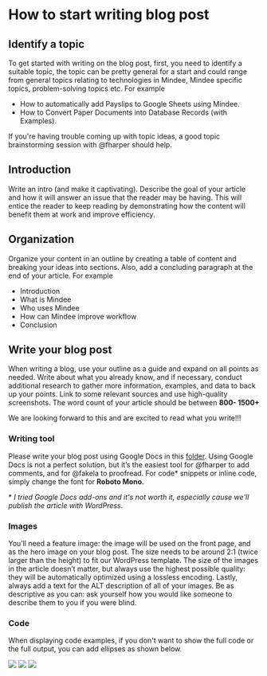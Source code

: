 # How to start writing blog post

## Identify a topic
To get started with writing on the blog post, first, you need to identify a suitable topic, the topic can be pretty general for a start and could range from general topics relating to technologies in Mindee,  Mindee specific topics, problem-solving topics etc.  For example
- How to automatically add Payslips to Google Sheets using Mindee.
- How to Convert Paper Documents into Database Records (with Examples).

If you're having trouble coming up with topic ideas, a good topic brainstorming session with @fharper should help.

## Introduction
Write an intro (and make it captivating). Describe the goal of your article and how it will answer an issue that the reader may be having. This will entice the reader to keep reading by demonstrating how the content will benefit them at work and improve efficiency.

## Organization
Organize your content in an outline by creating a table of content and breaking your ideas into sections. Also, add a concluding paragraph at the end of your article. For example
- Introduction
- What is Mindee
- Who uses Mindee
- How can Mindee improve workflow
- Conclusion

## Write your blog post
When writing a blog, use your outline as a guide and expand on all points as needed. Write about what you already know, and if necessary, conduct additional research to gather more information, examples, and data to back up your points. Link to some relevant sources and use high-quality screenshots. The word count of your article should be between **800- 1500+**

We are looking forward to this and are excited to read what you write!!!

### Writing tool
Please write your blog post using Google Docs in this [folder](https://drive.google.com/drive/u/1/folders/1syUDM_hb-mmX39nYLopTgQlvRLYpGpRh). Using Google Docs is not a perfect solution, but it’s the easiest tool for @fharper to add comments, and for @fakela to proofread. For code\* snippets or inline code, simply change the font for **Roboto Mono**.

\* *I tried Google Docs add-ons and it's not worth it, especially cause we'll publish the article with WordPress.*

### Images
You’ll need a feature image: the image will be used on the front page, and as the hero image on your blog post. The size needs to be around 2:1 (twice larger than the height) to fit our WordPress template. The size of the images in the article doesn’t matter, but always use the highest possible quality: they will be automatically optimized using a lossless encoding. Lastly, always add a text for the ALT description of all of your images. Be as descriptive as you can: ask yourself how you would like someone to describe them to you if you were blind.

### Code
When displaying code examples, if you don't want to show the full code or the full output, you can add ellipses as shown below.

![](../../img/code-top.png)
![](../../img/code-bottom.png)
![](../../img/code-top-bottom.png)

